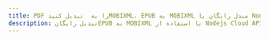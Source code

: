 ---title: PDF را به  تبدیل کنیدMOBIXML، EPUB به MOBIXML مبدل رایگان یا Nodejs SDKdescription: تبدیل رایگانEPUB به MOBIXML با استفاده از Nodejs Cloud APIs & SDK همچنین اسناد PDF را در Cloud ایجاد، ویرایش و رندر کنید.---